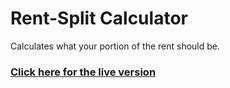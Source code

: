 # Rent-Split Calculator
Calculates what your portion of the rent should be.

### [Click here for the live version](https://rent-split.bhstudios.org)
